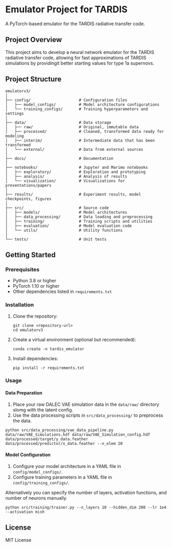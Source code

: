 # Emulator Project for TARDIS

A PyTorch-based emulator for the TARDIS radiative transfer code.

## Project Overview

This project aims to develop a neural network emulator for the TARDIS radiative transfer code, allowing for fast approximations of TARDIS simulations by providingit better starting values for type 1a supernovs.

## Project Structure

```
emulatorv3/
│
├── config/                     # Configuration files
│   ├── model_configs/          # Model architecture configurations
│   └── training_configs/       # Training hyperparameters and settings
│
├── data/                       # Data storage
│   ├── raw/                    # Original, immutable data
│   ├── processed/              # Cleaned, transformed data ready for modeling
│   ├── interim/                # Intermediate data that has been transformed
│   └── external/               # Data from external sources
│
├── docs/                       # Documentation
│
├── notebooks/                  # Jupyter and Marimo notebooks
│   ├── exploratory/            # Exploration and prototyping
│   ├── analysis/               # Analysis of results
│   └── visualization/          # Visualizations for presentations/papers
│
├── results/                    # Experiment results, model checkpoints, figures
│
├── src/                        # Source code
│   ├── models/                 # Model architectures
│   ├── data_processing/        # Data loading and preprocessing
│   ├── training/               # Training scripts and utilities
│   ├── evaluation/             # Model evaluation code
│   └── utils/                  # Utility functions
│
└── tests/                      # Unit tests
```

## Getting Started

### Prerequisites

- Python 3.8 or higher
- PyTorch 1.10 or higher
- Other dependencies listed in `requirements.txt`

### Installation

1. Clone the repository:
   ```
   git clone <repository-url>
   cd emulatorv3
   ```

2. Create a virtual environment (optional but recommended):
   ```
   conda create -n tardis_emulator
   ```

3. Install dependencies:
   ```
   pip install -r requirements.txt
   ```

### Usage

#### Data Preparation

1. Place your raw DALEC VAE simulation data in the `data/raw/` directory slomg with the latent config.
2. Use the data processing scripts in `src/data_processing/` to preprocess the data.

```
python src/data_processing/vae_data_pipeline.py data/raw/VAE_Simulations.hdf data/raw/VAE_Simulation_config.hdf data/processed/target/y_data.feather data/processed/predictor/x_data.feather --n_elem 20
```

#### Model Configuration

1. Configure your model architecture in a YAML file in `config/model_configs/`.
2. Configure training parameters in a YAML file in `config/training_configs/`.

Alternatively you can specify the number of layers, activation functions, and number of neurons manually.

```
python src/training/trainer.py --n_layers 10 --hidden_dim 200 --lr 1e4 --activation mish
```

## License

MIT License

